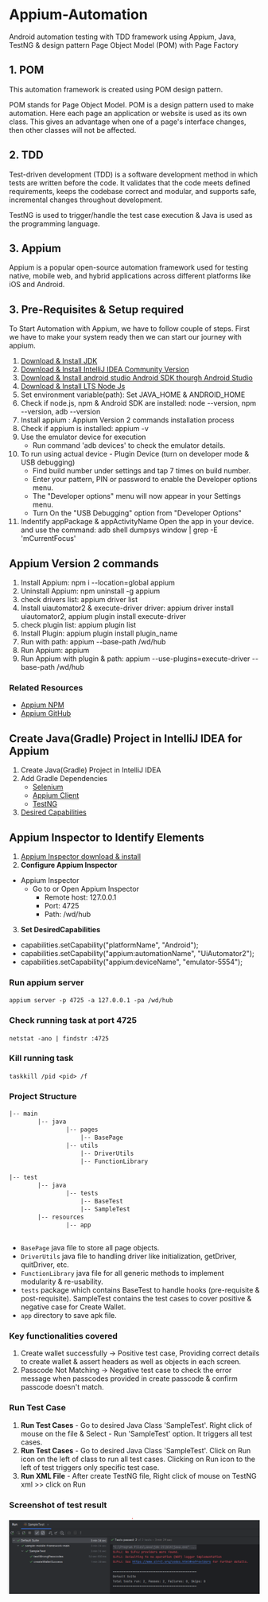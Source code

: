 # Appium-Automation
Android automation testing with TDD framework using Appium, Java, TestNG & design pattern Page Object Model (POM) with Page Factory


## 1. POM
This automation framework is created using POM design pattern.

POM stands for Page Object Model. 
POM is a design pattern used to make automation. 
Here each page an application or website is used as its own class. 
This gives an advantage when one of a page's interface changes, then other classes will not be affected.


## 2. TDD
Test-driven development (TDD) is a software development method in which tests are written before the code. It validates that the code meets defined requirements, keeps the codebase correct and modular, and supports safe, incremental changes throughout development.

TestNG is used to trigger/handle the test case execution & Java is used as the programming language.


## 3. Appium
Appium is a popular open-source automation framework used for testing native, mobile web, and hybrid applications across different platforms like iOS and Android.


## 3. Pre-Requisites & Setup required

To Start Automation with Appium, we have to follow couple of steps.
First we have to make your system ready then we can start our journey with appium.

1. [Download & Install JDK](https://www.oracle.com/java/technologies/javase/jdk11-archive-downloads.html)
2. [Download & Install IntelliJ IDEA Community Version](https://www.jetbrains.com/idea/download/)
3. [Download & Install android studio Android SDK thourgh Android Studio](https://developer.android.com/studio)
4. [Download & Install LTS Node Js](https://nodejs.org/en/download/)
6. Set environment variable(path):  Set JAVA_HOME & ANDROID_HOME
7. Check if node.js, npm & Android SDK are installed: node --version, npm --version, adb --version
8. Install appium : Appium Version 2 commands installation process
9. Check if appium is installed: appium -v
10. Use the emulator device for execution
    - Run command 'adb devices' to check the emulator details.
11. To run using actual device - Plugin Device (turn on developer mode & USB debugging)
    - Find build number under settings and tap 7 times on build number.
    - Enter your pattern, PIN or password to enable the Developer options menu.
    - The "Developer options" menu will now appear in your Settings menu.
    - Turn On the "USB Debugging" option from "Developer Options"
12. Indentify appPackage & appActivityName
    Open the app in your device. and use the command: adb shell dumpsys window | grep -E 'mCurrentFocus'


## Appium Version 2 commands
1. Install Appium: npm i --location=global appium
2. Uninstall Appium: npm uninstall -g appium
3. check drivers list: appium driver list
4. Install uiautomator2 & execute-driver driver: appium driver install uiautomator2, appium plugin install execute-driver
5. check plugin list: appium plugin list
6. Install Plugin: appium plugin install plugin_name
7. Run with path: appium --base-path /wd/hub
8. Run Appium: appium
9. Run Appium with plugin & path: appium --use-plugins=execute-driver --base-path /wd/hub

### Related Resources
* [Appium NPM](https://www.npmjs.com/package/appium)
* [Appium GitHub](https://github.com/appium/appium)

##  Create Java(Gradle) Project in IntelliJ IDEA for Appium
1. Create Java(Gradle) Project in IntelliJ IDEA
2. Add Gradle Dependencies
    - [Selenium](https://mvnrepository.com/artifact/org.seleniumhq.selenium/selenium-java)
    - [Appium Client](https://mvnrepository.com/artifact/io.appium/java-client)
    - [TestNG](https://mvnrepository.com/artifact/org.testng/testng)
3. [Desired Capabilities](https://appium.io/docs/en/writing-running-appium/caps/)


## Appium Inspector to Identify Elements
1. [Appium Inspector download & install](https://github.com/appium/appium-inspector/releases)
2. **Configure  Appium Inspector**
- Appium Inspector
    -  Go to or Open Appium Inspector
        - Remote host: 127.0.0.1
        - Port: 4725
        - Path: /wd/hub

3. **Set DesiredCapabilities**
- capabilities.setCapability("platformName", "Android");
- capabilities.setCapability("appium:automationName", "UiAutomator2");
- capabilities.setCapability("appium:deviceName", "emulator-5554");




### Run appium server

`appium server -p 4725 -a 127.0.0.1 -pa /wd/hub`

### Check running task at port 4725

`netstat -ano | findstr :4725`

### Kill running task

`taskkill /pid <pid> /f`

### Project Structure

```
|-- main
		|-- java
				|-- pages
				    |-- BasePage
                |-- utils
				    |-- DriverUtils
				    |-- FunctionLibrary
				    
|-- test
		|-- java
				|-- tests
				    |-- BaseTest
				    |-- SampleTest
		|-- resources
				|-- app
          
```

- `BasePage` java file to store all page objects.
- `DriverUtils` java file to handling driver like initialization, getDriver, quitDriver, etc.
- `FunctionLibrary` java file for all generic methods to implement modularity & re-usability.
- `tests` package which contains BaseTest to handle hooks (pre-requisite & post-requisite). SampleTest contains the test cases to cover positive & negative case for Create Wallet.
- `app` directory to save apk file.


### **Key functionalities covered**
1. Create wallet successfully -> Positive test case, Providing correct details to create wallet & assert headers as well as objects in each screen. 
2. Passcode Not Matching -> Negative test case to check the error message when passcodes provided in create passcode & confirm passcode doesn't match.


### **Run Test Case**
1. **Run Test Cases** - Go to desired Java Class 'SampleTest'. Right click of mouse on the file & Select - Run 'SampleTest' option. It triggers all test cases.
2. **Run Test Cases** - Go to desired Java Class 'SampleTest'. Click on Run icon on the left of class to run all test cases. Clicking on Run icon to the left of test triggers only specific test case.
3. **Run XML File** - After create TestNG file, Right click of mouse on TestNG xml >> click on Run

### **Screenshot of test result**

![img.png](img.png)
